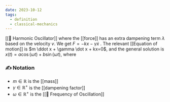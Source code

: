 ```yaml
---
date: 2023-10-12
tags:
  - definition
  - classical-mechanics
---
```

[[📘 Harmonic Oscillator]] where the [[force]] has an extra dampening term $\lambda$ based on the velocity $v$. We get $F = -kx -\gamma \dot x$ . The relevant [[Equation of motion]] is $m \ddot x + \gamma \dot x + kx=0$, and the general solution is $x(t) = a \cos( \omega t) + b \sin ( \omega t)$, where
### ✍️ Notation
- $m \in \mathbb{R}$ is the [[mass]]
- $\gamma \in \mathbb{R}^+$ is the [[dampening factor]]
- $\omega \in \mathbb{R}^+$ is the [[📘 Frequency of Oscillation]]